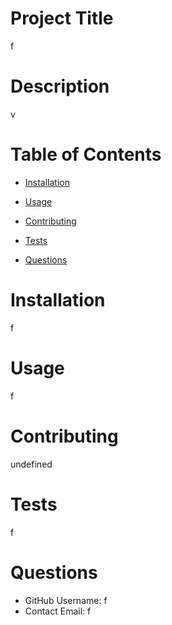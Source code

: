 
# Project Title
f

# Description
v

# Table of Contents
* [Installation](#installation)
* [Usage](#usage)

* [Contributing](#contributing)
* [Tests](#tests)
* [Questions](#questions)

# Installation
f

# Usage
f





# Contributing 
undefined

# Tests
f

# Questions 
* GitHub Username: f
* Contact Email: f


